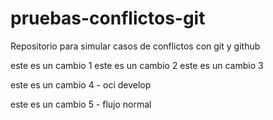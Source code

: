 # pruebas-conflictos-git
Repositorio para simular casos de conflictos con git y github

este es un cambio 1
este es un cambio 2
este es un cambio 3

este es un cambio 4 - oci develop

este es un cambio 5 - flujo normal